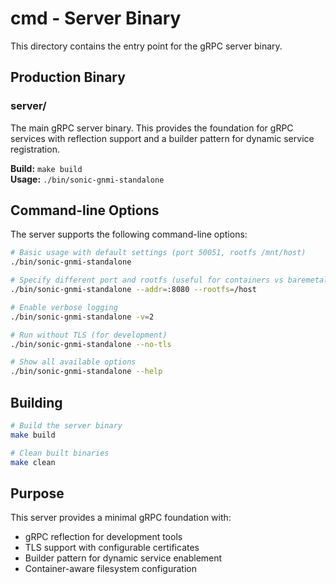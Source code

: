 # cmd - Server Binary

This directory contains the entry point for the gRPC server binary.

## Production Binary

### server/
The main gRPC server binary. This provides the foundation for gRPC services with reflection support and a builder pattern for dynamic service registration.

**Build:** `make build`  
**Usage:** `./bin/sonic-gnmi-standalone`

## Command-line Options

The server supports the following command-line options:

```bash
# Basic usage with default settings (port 50051, rootfs /mnt/host)
./bin/sonic-gnmi-standalone

# Specify different port and rootfs (useful for containers vs baremetal)
./bin/sonic-gnmi-standalone --addr=:8080 --rootfs=/host

# Enable verbose logging
./bin/sonic-gnmi-standalone -v=2

# Run without TLS (for development)
./bin/sonic-gnmi-standalone --no-tls

# Show all available options
./bin/sonic-gnmi-standalone --help
```

## Building

```bash
# Build the server binary
make build

# Clean built binaries
make clean
```

## Purpose

This server provides a minimal gRPC foundation with:
- gRPC reflection for development tools
- TLS support with configurable certificates
- Builder pattern for dynamic service enablement
- Container-aware filesystem configuration
